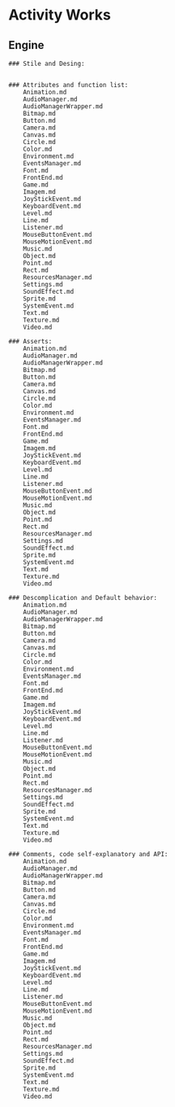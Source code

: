 # Activity Works  

## Engine  

	### Stile and Desing:  
		

	### Attributes and function list:  
		Animation.md  
		AudioManager.md  
		AudioManagerWrapper.md  
		Bitmap.md  
		Button.md  
		Camera.md  
		Canvas.md  
		Circle.md  
		Color.md  
		Environment.md  
		EventsManager.md  
		Font.md  
		FrontEnd.md  
		Game.md  
		Imagem.md  
		JoyStickEvent.md  
		KeyboardEvent.md  
		Level.md  
		Line.md  
		Listener.md  
		MouseButtonEvent.md  
		MouseMotionEvent.md  
		Music.md  
		Object.md  
		Point.md  
		Rect.md  
		ResourcesManager.md  
		Settings.md  
		SoundEffect.md  
		Sprite.md  
		SystemEvent.md  
		Text.md  
		Texture.md  
		Video.md  

	### Asserts:  
		Animation.md  
		AudioManager.md  
		AudioManagerWrapper.md  
		Bitmap.md  
		Button.md  
		Camera.md  
		Canvas.md  
		Circle.md  
		Color.md  
		Environment.md  
		EventsManager.md  
		Font.md  
		FrontEnd.md  
		Game.md  
		Imagem.md  
		JoyStickEvent.md  
		KeyboardEvent.md  
		Level.md  
		Line.md  
		Listener.md  
		MouseButtonEvent.md  
		MouseMotionEvent.md  
		Music.md  
		Object.md  
		Point.md  
		Rect.md  
		ResourcesManager.md  
		Settings.md  
		SoundEffect.md  
		Sprite.md  
		SystemEvent.md  
		Text.md  
		Texture.md  
		Video.md  

	### Descomplication and Default behavior:  
		Animation.md  
		AudioManager.md  
		AudioManagerWrapper.md  
		Bitmap.md  
		Button.md  
		Camera.md  
		Canvas.md  
		Circle.md  
		Color.md  
		Environment.md  
		EventsManager.md  
		Font.md  
		FrontEnd.md  
		Game.md  
		Imagem.md  
		JoyStickEvent.md  
		KeyboardEvent.md  
		Level.md  
		Line.md  
		Listener.md  
		MouseButtonEvent.md  
		MouseMotionEvent.md  
		Music.md  
		Object.md  
		Point.md  
		Rect.md  
		ResourcesManager.md  
		Settings.md  
		SoundEffect.md  
		Sprite.md  
		SystemEvent.md  
		Text.md  
		Texture.md  
		Video.md  

	### Comments, code self-explanatory and API:  
		Animation.md  
		AudioManager.md  
		AudioManagerWrapper.md  
		Bitmap.md  
		Button.md  
		Camera.md  
		Canvas.md  
		Circle.md  
		Color.md  
		Environment.md  
		EventsManager.md  
		Font.md  
		FrontEnd.md  
		Game.md  
		Imagem.md  
		JoyStickEvent.md  
		KeyboardEvent.md  
		Level.md  
		Line.md  
		Listener.md  
		MouseButtonEvent.md  
		MouseMotionEvent.md  
		Music.md  
		Object.md  
		Point.md  
		Rect.md  
		ResourcesManager.md  
		Settings.md  
		SoundEffect.md  
		Sprite.md  
		SystemEvent.md  
		Text.md  
		Texture.md  
		Video.md  